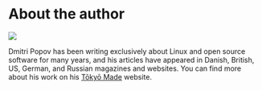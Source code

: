 # About the author

![](images/dmpop.png)

Dmitri Popov has been writing exclusively about Linux and open source software for many years, and his articles have appeared in Danish, British, US, German, and Russian magazines and websites. You can find more about his work on his [Tōkyō Made](https://www.tokyoma.de) website.
